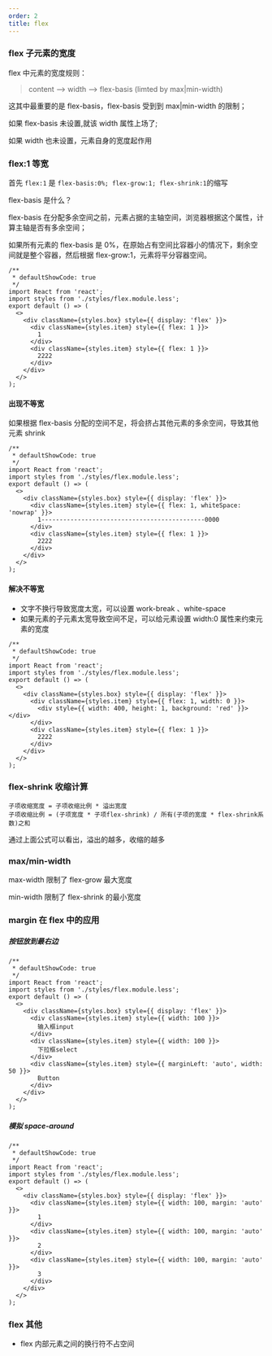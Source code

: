 ```yaml
---
order: 2
title: flex
---
```


### flex 子元素的宽度

flex 中元素的宽度规则：

> content —> width —> flex-basis (limted by max|min-width)

这其中最重要的是 flex-basis，flex-basis 受到到 max|min-width 的限制；

如果 flex-basis 未设置,就该 width 属性上场了;

如果 width 也未设置，元素自身的宽度起作用

### flex:1 等宽

首先 `flex:1` 是 `flex-basis:0%; flex-grow:1; flex-shrink:1`的缩写

flex-basis 是什么？

flex-basis 在分配多余空间之前，元素占据的主轴空间，浏览器根据这个属性，计算主轴是否有多余空间；

如果所有元素的 flex-basis 是 0%，在原始占有空间比容器小的情况下，剩余空间就是整个容器，然后根据 flex-grow:1，元素将平分容器空间。

```tsx
/**
 * defaultShowCode: true
 */
import React from 'react';
import styles from './styles/flex.module.less';
export default () => (
  <>
    <div className={styles.box} style={{ display: 'flex' }}>
      <div className={styles.item} style={{ flex: 1 }}>
        1
      </div>
      <div className={styles.item} style={{ flex: 1 }}>
        2222
      </div>
    </div>
  </>
);
```

#### 出现不等宽

如果根据 flex-basis 分配的空间不足，将会挤占其他元素的多余空间，导致其他元素 shrink

```tsx
/**
 * defaultShowCode: true
 */
import React from 'react';
import styles from './styles/flex.module.less';
export default () => (
  <>
    <div className={styles.box} style={{ display: 'flex' }}>
      <div className={styles.item} style={{ flex: 1, whiteSpace: 'nowrap' }}>
        1---------------------------------------------0000
      </div>
      <div className={styles.item} style={{ flex: 1 }}>
        2222
      </div>
    </div>
  </>
);
```

#### 解决不等宽

- 文字不换行导致宽度太宽，可以设置 work-break 、white-space
- 如果元素的子元素太宽导致空间不足，可以给元素设置 width:0 属性来约束元素的宽度

```tsx
/**
 * defaultShowCode: true
 */
import React from 'react';
import styles from './styles/flex.module.less';
export default () => (
  <>
    <div className={styles.box} style={{ display: 'flex' }}>
      <div className={styles.item} style={{ flex: 1, width: 0 }}>
        <div style={{ width: 400, height: 1, background: 'red' }}></div>
      </div>
      <div className={styles.item} style={{ flex: 1 }}>
        2222
      </div>
    </div>
  </>
);
```

### flex-shrink 收缩计算

```
子项收缩宽度 = 子项收缩比例 * 溢出宽度
子项收缩比例 = (子项宽度 * 子项flex-shrink) / 所有(子项的宽度 * flex-shrink系数)之和
```

通过上面公式可以看出，溢出的越多，收缩的越多

### max/min-width

max-width 限制了 flex-grow 最大宽度

min-width 限制了 flex-shrink 的最小宽度

### margin 在 flex 中的应用

##### 按钮放到最右边

```tsx
/**
 * defaultShowCode: true
 */
import React from 'react';
import styles from './styles/flex.module.less';
export default () => (
  <>
    <div className={styles.box} style={{ display: 'flex' }}>
      <div className={styles.item} style={{ width: 100 }}>
        输入框input
      </div>
      <div className={styles.item} style={{ width: 100 }}>
        下拉框select
      </div>
      <div className={styles.item} style={{ marginLeft: 'auto', width: 50 }}>
        Button
      </div>
    </div>
  </>
);
```

##### 模拟 space-around

```tsx
/**
 * defaultShowCode: true
 */
import React from 'react';
import styles from './styles/flex.module.less';
export default () => (
  <>
    <div className={styles.box} style={{ display: 'flex' }}>
      <div className={styles.item} style={{ width: 100, margin: 'auto' }}>
        1
      </div>
      <div className={styles.item} style={{ width: 100, margin: 'auto' }}>
        2
      </div>
      <div className={styles.item} style={{ width: 100, margin: 'auto' }}>
        3
      </div>
    </div>
  </>
);
```

### flex 其他

- flex 内部元素之间的换行符不占空间
